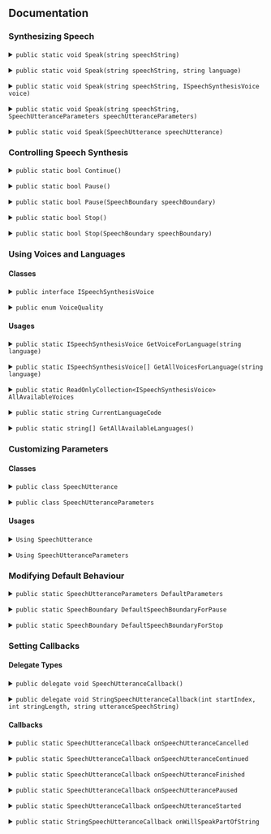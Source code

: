 ## Documentation


### Synthesizing Speech

<p><details><summary><code>public static void Speak(string speechString)</code></summary>
<p><strong>Description</strong><br>
Enqueues an utterance to be spoken using DefaultParameters</p>
<p><strong>Parameters</strong><br>
  <i>string speechString</i> - The text to be spoken in the utterance.</p>
<p><strong>Example</strong>
  <pre>TTS.Speak("Hello world!");</pre></p>
</details></p>

<p><details><summary><code>public static void Speak(string speechString, string language)</code></summary>
<p><strong>Description</strong><br>
Enqueues an utterance to be spoken using a voice object for the specified language and locale.</p>
<p><strong>Parameters</strong><br>
  <i>string speechString</i> - The text to be spoken in the utterance.<br>
  <i>string language</i> - A BCP 47 code specifying language and locale for a voice.</p>
<p><strong>Example</strong>
  <pre>TTS.Speak("Hello world!", "en-US");</pre></p>
</details></p>

<p><details><summary><code>public static void Speak(string speechString, ISpeechSynthesisVoice voice)</code></summary>
<p><strong>Description</strong><br>
Enqueues an utterance to be spoken using a specific voice object</p>
<p><strong>Parameters</strong><br>
  <i>string speechString</i> - The text to be spoken in the utterance.<br>
  <i>ISpeechSynthesisVoice voice</i> - The voice used to speak the utterance.</p>
<p><strong>Example</strong>
  <pre>
  var voice = TTS.GetVoiceForLanguage("en-US");
  TTS.Speak("Hello world!", voice);</pre></p>
</details></p>

<p><details><summary><code>public static void Speak(string speechString, SpeechUtteranceParameters speechUtteranceParameters)</code></summary>
<p><strong>Description</strong><br>
Enqueues an utterance to be spoken with default voice using specific parameters</p>
<p><strong>Parameters</strong><br>
  <i>string speechString</i> - The text to be spoken in the utterance.<br>
  <i>SpeechUtteranceParameters speechUtteranceParameters</i> - Parameters that affect the speech</p>
<p><strong>Example</strong>
  <pre>
  var parameters = new SpeechUtteranceParameters();
  TTS.Speak("Hello world!", parameters);</pre></p>
</details></p>

<p><details><summary><code>public static void Speak(SpeechUtterance speechUtterance)</code></summary>
<p><strong>Description</strong><br>
Enqueues an utterance to be spoken with using specific parameters</p>
<p><strong>Parameters</strong><br>
  <i>SpeechUtterance speechUtterance</i> - A chunk of text to be spoken, along with parameters that affect its speech.</p>
<p><strong>Example</strong>
  <pre>
  var utterance = new SpeechUtterance("Hello world!");
  TTS.Speak(utterance);</pre></p>
</details></p>


### Controlling Speech Synthesis

<p><details><summary><code>public static bool Continue()</code></summary>
<p><strong>Description</strong><br>
Continues speech from the point at which it left off.</p>
<p><strong>Return value</strong><br>
  Returns true if speech has continued, or false otherwise.</p>
<p><strong>Example</strong>
  <pre>TTS.Continue();</pre></p>
</details></p>

<p><details><summary><code>public static bool Pause()</code></summary>
<p><strong>Description</strong><br>
Pauses speech at default boundary constraints.</p>
<p><strong>Return value</strong><br>
  Returns true if speech has paused, or false otherwise.</p>
<p><strong>Example</strong>
  <pre>TTS.Pause();</pre></p>
</details></p>

<p><details><summary><code>public static bool Pause(SpeechBoundary speechBoundary)</code></summary>
<p><strong>Description</strong><br>
Pauses speech at the specified boundary constraint.</p>
  <p><strong>Parameters</strong><br>
  <i>SpeechBoundary speechBoundary</i> - A constant describing whether speech should pause immediately or only after finishing the word currently being spoken.</p>
<p><strong>Return value</strong><br>
  Returns true if speech has paused, or false otherwise.</p>
<p><strong>Example</strong>
  <pre>TTS.Pause(SpeechBoundary.Word);</pre></p>
</details></p>

<p><details><summary><code>public static bool Stop()</code></summary>
<p><strong>Description</strong><br>
Stops all speech at default boundary constraints.</p>
<p><strong>Return value</strong><br>
  Returns true if speech has stopped, or false otherwise.</p>
<p><strong>Example</strong>
  <pre>TTS.Stop();</pre></p>
</details></p>

<p><details><summary><code>public static bool Stop(SpeechBoundary speechBoundary)</code></summary>
<p><strong>Description</strong><br>
Stops all speech at the specified boundary constraint.</p>
  <p><strong>Parameters</strong><br>
  <i>SpeechBoundary speechBoundary</i> - A constant describing whether speech should stop immediately or only after finishing the word currently being spoken.</p>
<p><strong>Return value</strong><br>
  Returns true if speech has stopped, or false otherwise.</p>
<p><strong>Example</strong>
  <pre>TTS.Stop(SpeechBoundary.Word);</pre></p>
</details></p>

### Using Voices and Languages

#### Classes

<p><details><summary><code>public interface ISpeechSynthesisVoice</code></summary>
<p><strong>Description</strong><br>
The voice object used to speak the utterance.</p>
  <p><strong>Properties</strong><br>
  <p><i>string Identifier</i><br>
    The unique identifier for a voice object.</p>
  <p><i>string Name</i><br>
    The name for a voice object.</p>
  <p><i>string Language</i><br>
    A BCP 47 code identifying the voice’s language and locale.<br>
    The locale of a voice reflects regional variations in pronunciation or accent; for example, a voice with code en-US speaks English text with a North American accent, and a voice with code en-AU speaks English text with an Australian accent.</p>
  <p><i>VoiceQuality Quality</i><br>
    The speech quality for a voice object.<br>
    Default - he lower quality version of a voice that is usually installed on the device by default.<br>
    Enhanced - The higher quality version of a voice that is usually downloaded by the user.</p></p>
</details></p>

<p><details><summary><code>public enum VoiceQuality</code></summary>
<p><strong>Description</strong><br>
The speech quality for a voice object.</p>
  <p><strong>Values</strong><br>
  <p><i>Default = 1</i><br>
    The lower quality version of a voice that is usually installed on the device by default.</p>
  <p><i>Enhanced = 2</i><br>
    The higher quality version of a voice that is usually downloaded by the user.</p></p>
</details></p>

#### Usages

<p><details><summary><code>public static ISpeechSynthesisVoice GetVoiceForLanguage(string language)</code></summary>
<p><strong>Description</strong><br>
Returns a voice object for the specified language and locale.</p>
<p><strong>Parameters</strong><br>
  <i>string language</i> - A BCP 47 code specifying language and locale for a voice.</p>
<p><strong>Return value</strong><br>
  Returns null if no voice available for the specified language</p>
<p><strong>Example</strong>
  <pre>
  var voice = TTS.GetVoiceForLanguage("en-US");
  TTS.Speak("Hello world!", voice);</pre></p>
</details></p>

<p><details><summary><code>public static ISpeechSynthesisVoice[] GetAllVoicesForLanguage(string language)</code></summary>
<p><strong>Description</strong><br>
Returns all available voice objects for the specified language and locale.</p>
<p><strong>Parameters</strong><br>
  <i>string language</i> - A BCP 47 code specifying language and locale for a voice.</p>
<p><strong>Return value</strong><br>
  Returns an empty array if no voice available for the specified language</p>
<p><strong>Example</strong>
  <pre>
  var voices = TTS.GetAllVoicesForLanguage("en-US");
  Debug.Log("There are " + voices.Length + "voices available for en-US");</pre></p>
</details></p>

<p><details><summary><code>public static ReadOnlyCollection&lt;ISpeechSynthesisVoice&gt; AllAvailableVoices</code></summary>
<p><strong>Description</strong><br>
Returns all available voices.</p>
<p><strong>Return value</strong><br>
  Returns a read-only collection of all available voices</p>
<p><strong>Example</strong>
  <pre>
  var voices = TTS.AllAvailableVoices;
  Debug.Log("There are " + voices.Count + "voices available on this device");</pre></p>
</details></p>

<p><details><summary><code>public static string CurrentLanguageCode</code></summary>
<p><strong>Description</strong><br>
Returns the code for the user’s current locale.</p>
<p><strong>Return value</strong><br>
  Returns a string containing BCP 47 language and locale code for the user’s current locale.</p>
<p><strong>Example</strong>
  <pre>
  var languageCode = TTS.CurrentLanguageCode;
  Debug.Log("Current language code is " + languageCode);</pre></p>
</details></p>

<p><details><summary><code>public static string[] GetAllAvailableLanguages()</code></summary>
<p><strong>Description</strong><br>
Returns all language codes (A BCP 47) for which voices are available.</p>
<p><strong>Return value</strong><br>
  Returns an array with all language codes (A BCP 47) for which voices are available.</p>
<p><strong>Example</strong>
  <pre>
  var languages = TTS.GetAllAvailableLanguages();
  Debug.Log("There are voices available in " + languages.length + " languages");</pre></p>
</details></p>

### Customizing Parameters

#### Classes

<p><details><summary><code>public class SpeechUtterance</code></summary>
<p><strong>Description</strong><br>
A chunk of text to be spoken, along with parameters that affect its speech.</p>
  <p><strong>Properties</strong><br>
  <p><i>string SpeechString</i><br>
    The text to be spoken in the utterance.<br>
  An utterance’s text cannot be changed once it is created. To speak different text, create a new utterance.</p>
  <p><i>float PitchMultiplier</i><br>
    The baseline pitch at which the utterance will be spoken.<br>
  The default pitch is 1.0. Allowed values are in the range from 0.5 (for lower pitch) to 2.0 (for higher pitch).</p>
  <p><i>float PreUtteranceDelay</i><br>
    The amount of time in seconds a speech synthesizer will wait before actually speaking the utterance upon beginning to handle it.<br>
  When two or more utterances are spoken, the time between periods when either is audible will be at least the sum of the first utterance’s postUtteranceDelay and the second utterance’s preUtteranceDelay.</p>
    <p><i>float PostUtteranceDelay</i><br>
      The amount of time in seconds a speech synthesizer will wait after the utterance is spoken before handling the next queued utterance.<br>
  When two or more utterances are spoken, the time between periods when either is audible will be at least the sum of the first utterance’s postUtteranceDelay and the second utterance’s preUtteranceDelay.</p>
    <p><i>float SpeechRate</i><br>
      The rate at which the utterance will be spoken.<br>
  Speech rates are values in the range between UtteranceMinimumSpeechRate and UtteranceMaximumSpeechRate. Lower values correspond to slower speech, and vice versa. The default value is UtteranceDefaultSpeechRate.</p>
    <p><i>ISpeechSynthesisVoice Voice</i><br>
      The voice used to speak the utterance.<br>
  The default value is null, which causes the utterance to be spoken in the default voice.</p>
  <p><i>float Volume</i><br>
  The volume used when speaking the utterance.<br>
  Allowed values are in the range from 0.0 (silent) to 1.0 (loudest). The default volume is 1.0.</p>
  <p><strong>Constructors</strong>
  <pre>public SpeechUtterance(string speechString)</pre>
  <pre>public SpeechUtterance(string speechString, SpeechUtteranceParameters parameters)</pre></p></p>
</details></p>

<p><details><summary><code>public class SpeechUtteranceParameters</code></summary>
<p><strong>Description</strong><br>
Parameters that affect the speech.</p>
  <p><strong>Properties</strong><br>
  <p><i>float PitchMultiplier</i><br>
    The baseline pitch at which the utterance will be spoken.<br>
  The default pitch is 1.0. Allowed values are in the range from 0.5 (for lower pitch) to 2.0 (for higher pitch).</p>
  <p><i>float PreUtteranceDelay</i><br>
    The amount of time in seconds a speech synthesizer will wait before actually speaking the utterance upon beginning to handle it.<br>
  When two or more utterances are spoken, the time between periods when either is audible will be at least the sum of the first utterance’s postUtteranceDelay and the second utterance’s preUtteranceDelay.</p>
    <p><i>float PostUtteranceDelay</i><br>
      The amount of time in seconds a speech synthesizer will wait after the utterance is spoken before handling the next queued utterance.<br>
  When two or more utterances are spoken, the time between periods when either is audible will be at least the sum of the first utterance’s postUtteranceDelay and the second utterance’s preUtteranceDelay.</p>
    <p><i>float SpeechRate</i><br>
      The rate at which the utterance will be spoken.<br>
  Speech rates are values in the range between UtteranceMinimumSpeechRate and UtteranceMaximumSpeechRate. Lower values correspond to slower speech, and vice versa. The default value is UtteranceDefaultSpeechRate.</p>
    <p><i>ISpeechSynthesisVoice Voice</i><br>
      The voice used to speak the utterance.<br>
  The default value is null, which causes the utterance to be spoken in the default voice.</p>
  <p><i>float Volume</i><br>
  The volume used when speaking the utterance.<br>
  Allowed values are in the range from 0.0 (silent) to 1.0 (loudest). The default volume is 1.0.</p>
  <p><strong>Constructors</strong>
  <pre>public SpeechUtteranceParameters()</pre></p></p>
</details></p>

#### Usages

<p><details><summary><code>Using SpeechUtterance</code></summary>
<p><strong>Example</strong>
  <pre>
    var speech = new SpeechUtterance("Hello World!");
    speech.PitchMultiplier = 2f;
    speech.Voice = TTS.GetVoiceForLanguage("en-US");
    TTS.Speak(speech);</pre></p>
</details></p>

<p><details><summary><code>Using SpeechUtteranceParameters</code></summary>
<p><strong>Example</strong>
  <pre>
    var parameters = new SpeechUtteranceParameters();
    parameters.Voice = TTS.GetVoiceForLanguage("en-US");
    parameters.SpeechRate = TTS.UtteranceMaximumSpeechRate;
    parameters.PostUtteranceDelay = 0.3f;<br>
    var speech = new SpeechUtterance("Hello World!", parameters);
    TTS.Speak(speech);<br>
    var anotherSpeech = new SpeechUtterance("Hello to you too!", parameters);
    TTS.Speak(anotherSpeech);</pre></p>
</details></p>

### Modifying Default Behaviour

<p><details><summary><code>public static SpeechUtteranceParameters DefaultParameters</code></summary>
<p><strong>Description</strong><br>
Parameters used when calling Speak(string speechString)</p>
<p><strong>Example</strong>
  <pre>
    TTS.DefaultParameters.Voice = TTS.GetVoiceForLanguage("en-US");
    TTS.DefaultParameters.PitchMultiplier = 0.5f;
    TTS.DefaultParameters.Volume = 0.8f;
    TTS.Speak("Hello world!");</pre></p>
</details></p>

<p><details><summary><code>public static SpeechBoundary DefaultSpeechBoundaryForPause</code></summary>
<p><strong>Description</strong><br>
Constraints describing when speech may be paused<br>
Immediate - Indicates that speech should pause or stop immediately.<br>
Word - Indicates that speech should pause or stop after the word currently being spoken.</p>
<p><strong>Example</strong>
  <pre>
    TTS.DefaultSpeechBoundaryForPause = SpeechBoundary.Word;
    TTS.Pause();</pre></p>
</details></p>

<p><details><summary><code>public static SpeechBoundary DefaultSpeechBoundaryForStop</code></summary>
<p><strong>Description</strong><br>
Constraints describing when speech may be stopped.<br>
Immediate - Indicates that speech should pause or stop immediately.<br>
Word - Indicates that speech should pause or stop after the word currently being spoken.</p>
<p><strong>Example</strong>
  <pre>
    TTS.DefaultSpeechBoundaryForStop = SpeechBoundary.Word;
    TTS.Stop();</pre></p>
</details></p>

### Setting Callbacks

#### Delegate Types

<p><details><summary><code>public delegate void SpeechUtteranceCallback()</code></summary>
<p><strong>Description</strong><br>
void Method with no parameters.</p>
</details></p>

<p><details><summary><code>public delegate void StringSpeechUtteranceCallback(int startIndex, int stringLength, string utteranceSpeechString)</code></summary>
<p><strong>Description</strong><br>
void Method with 3 parameters: int startIndex, int stringLength, string utteranceSpeechString.</p>
  <p><strong>Parameters</strong><br>
  <i>int startIndex</i> - The start index of the spoken part of the utterance string.<br>
  <i>int stringLength</i> - The number of characters in the spoken part of the utterance string.<br>
  <i>string utteranceSpeechString</i> - The utterance currently being spoken.</p>
</details></p>

#### Callbacks
<p><details><summary><code>public static SpeechUtteranceCallback onSpeechUtteranceCancelled</code></summary>
<p><strong>Description</strong><br>
Called when the synthesizer has resumed speaking an utterance after being paused.</p>
<p><strong>Example</strong>
<pre>private void Start()
{
    TTS.onSpeechUtteranceCancelled = LogOnCancelled;
}

private void LogOnCancelled()
{
    Debug.Log("Utterance was cancelled");
}
</pre></p>
</details></p>

<p><details><summary><code>public static SpeechUtteranceCallback onSpeechUtteranceContinued</code></summary>
<p><strong>Description</strong><br>
Called when the synthesizer has resumed speaking an utterance after being paused.</p>
<p><strong>Example</strong>
<pre>private void Start()
{
    TTS.onSpeechUtteranceContinued = LogOnContinued;
}

private void LogOnContinued()
{
    Debug.Log("Utterance was unpaused");
}
</pre></p>
</details></p>

<p><details><summary><code>public static SpeechUtteranceCallback onSpeechUtteranceFinished</code></summary>
<p><strong>Description</strong><br>
Called when the synthesizer has finished speaking an utterance.</p>
<p><strong>Example</strong>
<pre>private void Start()
{
    TTS.onSpeechUtteranceFinished = LogOnFinished;
}

private void LogOnFinished()
{
    Debug.Log("Finished speaking an utterance");
}
</pre></p>
</details></p>

<p><details><summary><code>public static SpeechUtteranceCallback onSpeechUtterancePaused</code></summary>
<p><strong>Description</strong><br>
Called when the synthesizer has paused while speaking an utterance.</p>
<p><strong>Example</strong>
<pre>private void Start()
{
    TTS.onSpeechUtterancePaused = LogOnPaused;
}

private void LogOnPaused()
{
    Debug.Log("Utterance was paused");
}
</pre></p>
</details></p>

<p><details><summary><code>public static SpeechUtteranceCallback onSpeechUtteranceStarted</code></summary>
<p><strong>Description</strong><br>
Called when the synthesizer has begun speaking an utterance.</p>
<p><strong>Example</strong>
<pre>private void Start()
{
    TTS.onSpeechUtteranceStarted = LogOnStarted;
}

private void LogOnStarted()
{
    Debug.Log("Utterance was started");
}
</pre></p>
</details></p>

<p><details><summary><code>public static StringSpeechUtteranceCallback onWillSpeakPartOfString</code></summary>
<p><strong>Description</strong><br>
Called when the synthesizer is about to speak a portion of an utterance’s speechString.</p>
  <p><strong>Parameters</strong><br>
  <i>int startIndex</i> - The start index of the spoken part of the utterance string.<br>
  <i>int stringLength</i> - The number of characters in the spoken part of the utterance string.<br>
  <i>string utteranceSpeechString</i> - The utterance currently being spoken.</p>
<p><strong>Example</strong>
<pre>private void Start()
{
    TTS.onWillSpeakPartOfString = LogOnWillSpeak;
}

private void LogOnWillSpeak(int startIndex, int stringLength, string utteranceSpeechString)
{
    var partOfSpring = utteranceSpeechString.Substring(startIndex, stringLength);
    Debug.Log("Will speak: " + partOfSpring + " from the text: " + utteranceSpeechString);
}
</pre></p>
</details></p>
